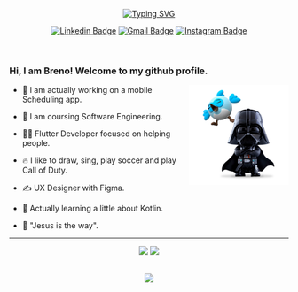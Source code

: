 <!-- <p align="left"> <img src="https://komarev.com/ghpvc/?username=BrenoItalo16&color=405DE6" alt="Profile views" />
<a href="https://github.com/JoaoBatistaJr/JoaoBatistaJr/blob/master/README-en.md"><img width="25" height="25" align="right" src="https://img.icons8.com/color/25/usa.png" alt="usa"/>
</p> -->
<p align="center" >
 <a href="https://git.io/typing-svg"><img src="https://readme-typing-svg.demolab.com?font=Fira+sans&size=26&duration=3000&pause=300&color=A946EB&center=true&vCenter=true&width=460&lines=Flutter%20developer;Prototyping%20with%20Figma;UI/UX%20Expert" alt="Typing SVG" /></a>
</p>

<div align="center">

  [![Linkedin Badge](https://img.shields.io/badge/-brenoitalo16-A946EB?style=flat&logo=Linkedin&logoColor=white&link=https://www.linkedin.com/in/brenoitalo16)](https://www.linkedin.com/in/brenoitalo16)
  [![Gmail Badge](https://img.shields.io/badge/-contato@brenoitalo.com-A946EB?style=flat&logo=Gmail&logoColor=white&link=mailto:brenoitalo.dev@gmail.com)](mailto:brenoitalo.dev@gmail.com)
  [![Instagram Badge](https://img.shields.io/badge/-brenoitalo16-A946EB?style=flat&logo=Instagram&logoColor=white&link=https://www.instagram.com/brenoitalo16)](https://www.instagram.com/brenoitalo16)

</div>

<div>
<!--   <picture> <img align="right" src="https://github.com/7oSkaaa/7oSkaaa/blob/main/Images/Right_Side.gif?raw=true" width = 300px> </picture> -->
</div>

<br>

<h3>Hi, I am Breno! Welcome to my github profile.</h3>

<img height="180em" align="right" src="https://raw.githubusercontent.com/BrenoItalo16/BrenoItalo16/main/.github/workflows/dart_whoisdash.png"/>

<p>
  
- 🔭 I am actually working on a mobile Scheduling app.
  
- 🌱 I am coursing Software Engineering.

- 👨‍💻 Flutter Developer focused on helping people.

- 🔥 I like to draw, sing, play soccer and play Call of Duty.
 
- ✍️ UX Designer  with Figma.
 
- 📄 Actually learning a little about Kotlin.

- 🙏 "Jesus is the way".

</p>

 ---
 
<div align="center">

<img height="200em" src="https://github-readme-stats.vercel.app/api?username=BrenoItalo16&show_icons=true&theme=dracula"/>
<img height="200em" src="https://github-readme-stats.vercel.app/api/top-langs/?username=BrenoItalo16&theme=dracula"/>
<br><br>

</div>

 <p align="center">
   <a href="https://skillicons.dev">
     <img src="https://skillicons.dev/icons?i=flutter,dart,firebase,kotlin,aws,gcp,figma,git,regex,blender,javascript,androidstudio,vscode" />
   </a>
 </p>
